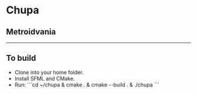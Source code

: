 <h1> Chupa </h1>
<h2>Metroidvania</h2>
<hr />
<div>
<h2> To build </h2>
<ul>
<li> Clone into your home folder. </li>
<li> Install SFML and CMake. </li>
<li> Run: 
```cd ~/chupa & cmake . & cmake --build . & ./chupa ```
</li>
</ul>
<div>